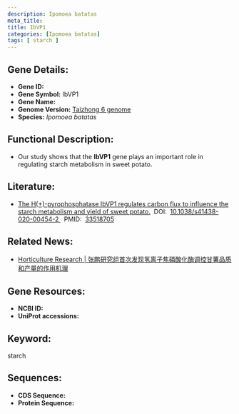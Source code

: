 ```yaml
---
description: Ipomoea batatas
meta_title:
title: IbVP1
categories: [Ipomoea batatas]
tags: [ starch ]
---
```


## Gene Details:
- **Gene ID:**	[]()
- **Gene Symbol:** IbVP1
- **Gene Name:** 
- **Genome Version:** [Taizhong 6 genome]()
- **Species:** *Ipomoea batatas*

## Functional Description:
   - Our study shows that the **IbVP1** gene plays an important role in regulating starch metabolism in sweet potato.  

## Literature:
   - [The H(+)-pyrophosphatase IbVP1 regulates carbon flux to influence the starch metabolism and yield of sweet potato.]( https://academic.oup.com/hr/article/doi/10.1038/s41438-020-00454-2/6446636?login=true)&nbsp;&nbsp;DOI:&nbsp;&nbsp;[10.1038/s41438-020-00454-2 ](https://academic.oup.com/hr/article/doi/10.1038/s41438-020-00454-2/6446636?login=true)&nbsp;&nbsp;PMID:&nbsp;&nbsp;[33518705](https://pubmed.ncbi.nlm.nih.gov/33518705/)

## Related News:
   - [Horticulture Research | 张鹏研究组首次发现氢离子焦磷酸化酶调控甘薯品质和产量的作用机理](https://mp.weixin.qq.com/s?__biz=Mzg3MDEwNDEyMg==&mid=2247504605&idx=6&sn=6524b41d36cb3b499baf6896ff3dade0&chksm=ce907f88f9e7f69e0d454bc5909e3ce1f3e204ca9eda7aaad5629cab255181106505ccf2683b&scene=27#wechat_redirect)

## Gene Resources:
- **NCBI ID:** [](https://www.ncbi.nlm.nih.gov/gene/?term=)
- **UniProt accessions:** [](https://www.uniprot.org/uniprotkb//entry)

## Keyword:
starch

## Sequences:
- **CDS Sequence:**
- **Protein Sequence:**
